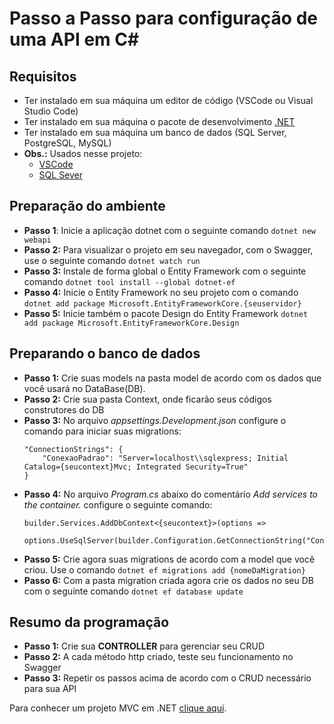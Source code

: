 # Passo a Passo para configuração de uma API em C#

## Requisitos

- Ter instalado em sua máquina um editor de código (VSCode ou Visual Studio Code)
- Ter instalado em sua máquina o pacote de desenvolvimento <a href="https://dotnet.microsoft.com/en-us/download" target="_blank">.NET</a>
- Ter instalado em sua máquina um banco de dados (SQL Server, PostgreSQL, MySQL)
- **Obs.:** Usados nesse projeto:
  - <a href="https://code.visualstudio.com/download" target="_blank">VSCode</a>
  - <a href="https://www.microsoft.com/pt-br/sql-server/sql-server-downloads" target="_blank">SQL Sever</a>

## Preparação do ambiente

- **Passo 1**: Inicie a aplicação dotnet com o seguinte comando `dotnet new webapi`
- **Passo 2:** Para visualizar o projeto em seu navegador, com o Swagger, use o seguinte comando `dotnet watch run`
- **Passo 3:** Instale de forma global o Entity Framework com o seguinte comando `dotnet tool install --global dotnet-ef`
- **Passo 4:** Inicie o Entity Framework no seu projeto com o comando `dotnet add package Microsoft.EntityFrameworkCore.{seuservidor}`
- **Passo 5:** Inicie também o pacote Design do Entity Framework `dotnet add package Microsoft.EntityFrameworkCore.Design`

## Preparando o banco de dados

- **Passo 1:** Crie suas models na pasta model de acordo com os dados que você usará no DataBase(DB).
- **Passo 2:** Crie sua pasta Context, onde ficarão seus códigos construtores do DB
- **Passo 3:** No arquivo _appsettings.Development.json_ configure o comando para iniciar suas migrations: 
    ```
    "ConnectionStrings": {
        "ConexaoPadrao": "Server=localhost\\sqlexpress; Initial Catalog={seucontext}Mvc; Integrated Security=True"
    }        
    ```
- **Passo 4:** No arquivo _Program.cs_ abaixo do comentário _Add services to the container._ configure o seguinte comando:
    ```
    builder.Services.AddDbContext<{seucontext}>(options => 
        options.UseSqlServer(builder.Configuration.GetConnectionString("ConexaoPadrao")));
    ```
- **Passo 5:** Crie agora suas migrations de acordo com a model que você criou. Use o comando `dotnet ef migrations add {nomeDaMigration}`
- **Passo 6:** Com a pasta migration criada agora crie os dados no seu DB com o seguinte comando `dotnet ef database update`

## Resumo da programação

- **Passo 1:** Crie sua **CONTROLLER** para gerenciar seu CRUD
- **Passo 2:** A cada método http criado, teste seu funcionamento no Swagger
- **Passo 3:** Repetir os passos acima de acordo com o CRUD necessário para sua API

Para conhecer um projeto MVC em .NET <a href="https://github.com/PkMs7/introducao-MVC-CSharp" target="_blank">clique aqui</a>.